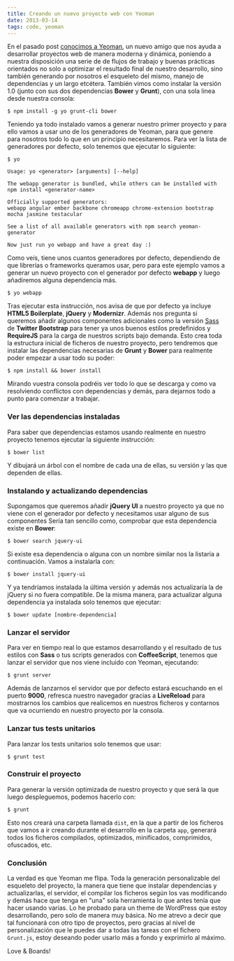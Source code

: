 ```yaml
---
title: Creando un nuevo proyecto web con Yeoman
date: 2013-03-14
tags: code, yeoman
---
```


En el pasado post [conocimos a Yeoman](/blog/2013/02/27/desarrollo-web-moderno-con-yeoman), un nuevo amigo que nos ayuda a desarrollar proyectos web de manera moderna y dinámica, poniendo a nuestra disposición una serie de de flujos de trabajo y buenas prácticas orientados no solo a optimizar el resultado final de nuestro desarrollo, sino también generando por nosotros el esqueleto del mismo, manejo de dependencias y un largo etcétera. También vimos como instalar la versión 1.0 (junto con sus dos dependencias  **Bower** y
**Grunt**), con una sola linea desde nuestra consola:

<!--more-->


    $ npm install -g yo grunt-cli bower

Teniendo ya todo instalado vamos a generar nuestro primer proyecto y para ello vamos a usar uno de los generadores de Yeoman, para que genere para nosotros todo lo que en un principio necesitaremos. Para ver la lista de generadores por defecto, solo tenemos que ejecutar lo siguiente:

    $ yo
    
    Usage: yo <generator> [arguments] [--help]
    
    The webapp generator is bundled, while others can be installed with npm install <generator-name>
    
    Officially supported generators:
    webapp angular ember backbone chromeapp chrome-extension bootstrap mocha jasmine testacular
    
    See a list of all available generators with npm search yeoman-generator
    
    Now just run yo webapp and have a great day :)

Como veis, tiene unos cuantos generadores por defecto, dependiendo de que librerías o frameworks queramos usar, pero para este ejemplo vamos a generar un nuevo proyecto con el generador por defecto **webapp** y luego añadiremos alguna dependencia más.

	$ yo webapp

Tras ejecutar esta instrucción, nos avisa de que por defecto ya incluye **HTML5 Boilerplate**, **jQuery** y **Modernizr**. Además nos pregunta si queremos añadir algunos componentes adicionales como la versión [Sass](/blog/2013-01-19-mejores-hojas-de-estilo-con-sass) de **Twitter Bootstrap** para tener ya unos buenos estilos predefinidos y **RequireJS** para la carga de nuestros scripts bajo demanda. Esto crea toda la estructura inicial de ficheros de nuestro proyecto, pero tendremos que instalar las dependencias necesarias de **Grunt** y **Bower** para realmente poder empezar a usar todo su poder:

    $ npm install && bower install

Mirando vuestra consola podréis ver todo lo que se descarga y como va resolviendo conflictos con dependencias y demás, para dejarnos todo a punto para comenzar a trabajar.

### Ver las dependencias instaladas

Para saber que dependencias estamos usando realmente en nuestro proyecto tenemos ejecutar la siguiente instrucción:

    $ bower list

Y dibujará un árbol con el nombre de cada una de ellas, su versión y las que dependen de ellas.

### Instalando y actualizando dependencias

Supongamos que queremos añadir **jQuery UI** a nuestro proyecto ya que no viene con el generador por defecto y necesitamos usar alguno de sus componentes Sería tan sencillo como, comprobar que esta dependencia existe en **Bower**:

    $ bower search jquery-ui

Si existe esa dependencia o alguna con un nombre similar nos la listaría a continuación. Vamos a instalarla con:

    $ bower install jquery-ui

Y ya tendríamos instalada la última versión y además nos actualizaría la de jQuery si no fuera compatible.
De la misma manera, para actualizar alguna dependencia ya instalada solo tenemos que ejecutar:

    $ bower update [nombre-dependencia]

### Lanzar el servidor

Para ver en tiempo real lo que estamos desarrollando y el resultado de tus estilos con **Sass** o tus scripts generados con **CoffeeScript**, tenemos que lanzar el servidor que nos viene incluido con Yeoman, ejecutando:

    $ grunt server

Además de lanzarnos el servidor que por defecto estará escuchando en el puerto **9000**, refresca nuestro navegador gracias a **LiveReload** para mostrarnos los cambios que realicemos en nuestros ficheros y contarnos que va ocurriendo en nuestro proyecto por la consola.

### Lanzar tus tests unitarios

Para lanzar los tests unitarios solo tenemos que usar:

    $ grunt test

### Construir el proyecto

Para generar la versión optimizada de nuestro proyecto y que será la que luego despleguemos, podemos hacerlo con:

    $ grunt

Esto nos creará una carpeta llamada <code>dist</code>, en la que a partir de los ficheros que vamos a ir creando durante el desarrollo en la carpeta <code>app</code>, generará todos los ficheros compilados, optimizados, minificados, comprimidos, ofuscados, etc.

### Conclusión

La verdad es que Yeoman me flipa. Toda la generación personalizable del esqueleto del proyecto, la manera que tiene que instalar dependencias y actualizarlas, el servidor, el compilar los ficheros según los vas modificando y demás hace que tenga en "una" sola herramienta lo que antes tenía que hacer usando varias. Lo he probado para un theme de WordPress que estoy desarrollando, pero solo de manera muy básica. No me atrevo a decir que tal funcionará con otro tipo de proyectos, pero gracias al nivel de personalización que le puedes dar a todas las tareas con el fichero <code>Grunt.js</code>, estoy deseando poder usarlo más a fondo y exprimirlo al máximo.

Love & Boards!



